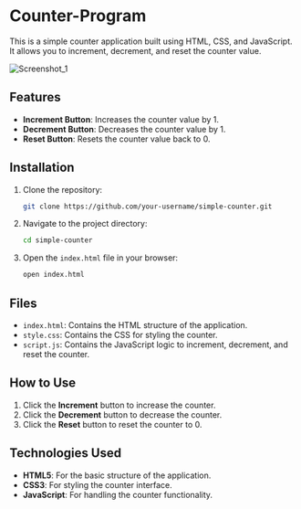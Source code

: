 # Counter-Program

This is a simple counter application built using HTML, CSS, and JavaScript. It allows you to increment, decrement, and reset the counter value.

![Screenshot_1](https://github.com/user-attachments/assets/27039a58-ec3b-47ea-962b-bd027c8a71bc)

## Features

- **Increment Button**: Increases the counter value by 1.
- **Decrement Button**: Decreases the counter value by 1.
- **Reset Button**: Resets the counter value back to 0.

## Installation

1. Clone the repository:
   ```bash
   git clone https://github.com/your-username/simple-counter.git

2. Navigate to the project directory:
   ```bash
   cd simple-counter
   
3. Open the `index.html` file in your browser:
   ```bash
   open index.html
   
## Files

- `index.html`: Contains the HTML structure of the application.
- `style.css`: Contains the CSS for styling the counter.
- `script.js`: Contains the JavaScript logic to increment, decrement, and reset the counter.

## How to Use

1. Click the **Increment** button to increase the counter.
2. Click the **Decrement** button to decrease the counter.
3. Click the **Reset** button to reset the counter to 0.

## Technologies Used

- **HTML5**: For the basic structure of the application.
- **CSS3**: For styling the counter interface.
- **JavaScript**: For handling the counter functionality.
